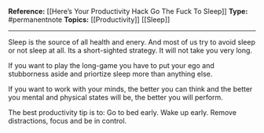 
**Reference:** [[Here’s Your Productivity Hack Go The Fuck To Sleep]]
**Type:** #permanentnote 
**Topics:** [[Productivity]] [[Sleep]]

----
Sleep is the source of all health and enery. And most of us try to avoid sleep or not sleep at all. Its a short-sighted strategy. It will not take you very long. 

If you want to play the long-game you have to put your ego and stubborness aside and priortize sleep more than anything else.

If you want to work with your minds, the better you can think and the better you mental and physical states will be, the better you will perform.

The best productivity tip is to: Go to bed early. Wake up early. Remove distractions, focus and be in control.


